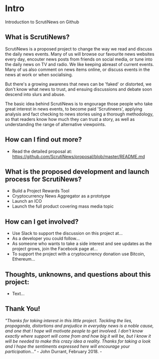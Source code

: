 # Intro
Introduction to ScrutiNews on Github

## What is ScrutiNews?
ScrutiNews is a proposed project to change the way we read and discuss the daily news events.  Many of us will browse our favourite news websites every day, encouter news posts from friends on social media, or tune into the daily news on TV and radio. We like keeping abreast of current events. Many of us also comment on news items online, or discuss events in the news at work or when socialising.

But there's a growing awarenes that news can be 'faked' or distorted, we don't know what news to trust, and ensuing discussions and debate soon descend into slurs and abuse.

The basic idea behind ScrutiNews is to engourage those people who take great interest in news events, to become paid 'Scrutineers', applying analysis and fact checking to news stories using a thorough methodology, so that readers know how much they can trust a story, as well as understanding the range of alternative viewpoints.

## How can I find out more?
* Read the detailed proposal at: https://github.com/ScrutiNews/proposal/blob/master/README.md

## What is the proposed development and launch process for ScrutiNews?
* Build a Project Rewards Tool
* Cryptocurrency News Aggregator as a prototype
* Launch an ICO
* Launch the full product covering mass media topic

## How can I get involved?
* Use Slack to support the discussion on this project at... 
* As a developer you could follow...
* As someone who wants to take a side interest and see updates as the project grows, join the Facebook page at...
* To support the project with a cryptocurrency donation use Bitcoin, Ethereum...



## Thoughts, unknowns, and questions about this project:
* Text...

## Thank You!
*"Thanks for taking interest in this little project. Tackling the lies, propaganda, distortions and prejudice in everyday news is a noble cause, and one that I hope will motivate people to get involved. I don't know exactly where support will come from and how big it will be, but I know it will be needed to make this crazy idea a reality. Thanks for taking a look and I hope the sentiments expressed here will encourage your participation..."* -  John Durrant, February 2018. - 

